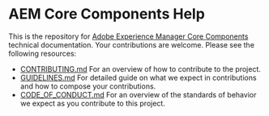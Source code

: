 
# AEM Core Components Help

This is the repository for [Adobe Experience Manager Core Components](https://github.com/adobe/aem-core-wcm-components) technical documentation. Your contributions are welcome. Please see the following resources:

* [CONTRIBUTING.md](CONTRIBUTING.md) For an overview of how to contribute to the project.
* [GUIDELINES.md](GUIDELINES.md) For detailed guide on what we expect in contributions and how to compose your contributions.
* [CODE_OF_CONDUCT.md](CODE_OF_CONDUCT.md) For an overview of the standards of behavior we expect as you contribute to this project.
